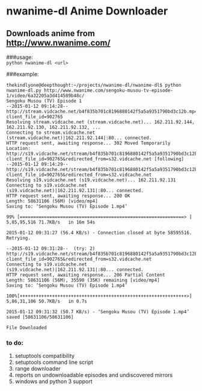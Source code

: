 # nwanime-dl Anime Downloader   
## Downloads anime from http://www.nwanime.com/ 

###usage:       
```python nwanime-dl <url>```

###example:     
```
thekindlyone@deepthought:~/projects/nwanime-dl/nwanime-dl$ python nwanime-dl.py http://www.nwanime.com/sengoku-musou-tv-episode-1/video/6a32205a3d414589b48c/
Sengoku Musou (TV) Episode 1
--2015-01-12 09:14:28--  http://stream.vidcache.net/b4f835b701c8196880142f5a5a9351790bd3c12b.mp4?client_file_id=902765
Resolving stream.vidcache.net (stream.vidcache.net)... 162.211.92.144, 162.211.92.130, 162.211.92.132, ...
Connecting to stream.vidcache.net (stream.vidcache.net)|162.211.92.144|:80... connected.
HTTP request sent, awaiting response... 302 Moved Temporarily
Location: http://s19.vidcache.net/stream/b4f835b701c8196880142f5a5a9351790bd3c12b?client_file_id=902765&redirected_from=s32.vidcache.net [following]
--2015-01-12 09:14:29--  http://s19.vidcache.net/stream/b4f835b701c8196880142f5a5a9351790bd3c12b?client_file_id=902765&redirected_from=s32.vidcache.net
Resolving s19.vidcache.net (s19.vidcache.net)... 162.211.92.131
Connecting to s19.vidcache.net (s19.vidcache.net)|162.211.92.131|:80... connected.
HTTP request sent, awaiting response... 200 OK
Length: 58631106 (56M) [video/mp4]
Saving to: ‘Sengoku Musou (TV) Episode 1.mp4’

99% [=============================================================> ] 5,85,95,516 71.7KB/s   in 16m 54s

2015-01-12 09:31:27 (56.4 KB/s) - Connection closed at byte 58595516. Retrying.

--2015-01-12 09:31:28--  (try: 2)  http://s19.vidcache.net/stream/b4f835b701c8196880142f5a5a9351790bd3c12b?client_file_id=902765&redirected_from=s32.vidcache.net
Connecting to s19.vidcache.net (s19.vidcache.net)|162.211.92.131|:80... connected.
HTTP request sent, awaiting response... 206 Partial Content
Length: 58631106 (56M), 35590 (35K) remaining [video/mp4]
Saving to: ‘Sengoku Musou (TV) Episode 1.mp4’

100%[++++++++++++++++++++++++++++++++++++++++++++++++++++++++++++++>] 5,86,31,106 50.7KB/s   in 0.7s   

2015-01-12 09:31:32 (50.7 KB/s) - ‘Sengoku Musou (TV) Episode 1.mp4’ saved [58631106/58631106]

File Downloaded
```


### to do:              
1. setuptools compatibility
2. setuptools command line script
3. range downloader
4. reports on undownloadable episodes and undiscovered mirrors
5. windows and python 3 support